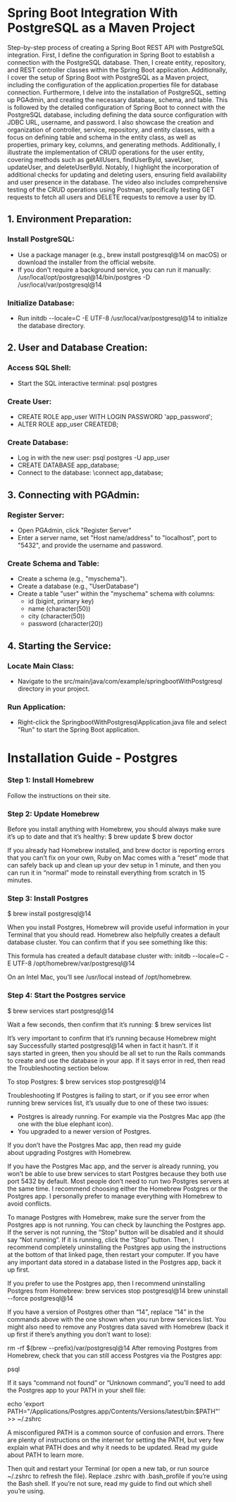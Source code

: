 # Spring Boot Integration With PostgreSQL as a Maven Project
Step-by-step process of creating a Spring Boot REST API with PostgreSQL integration. First, I define the configuration in Spring Boot to establish a connection with the PostgreSQL database. Then, I create entity, repository, and REST controller classes within the Spring Boot application. Additionally, I cover the setup of Spring Boot with PostgreSQL as a Maven project, including the configuration of the application.properties file for database connection. Furthermore, I delve into the installation of PostgreSQL, setting up PGAdmin, and creating the necessary database, schema, and table. This is followed by the detailed configuration of Spring Boot to connect with the PostgreSQL database, including defining the data source configuration with JDBC URL, username, and password. I also showcase the creation and organization of controller, service, repository, and entity classes, with a focus on defining table and schema in the entity class, as well as properties, primary key, columns, and generating methods. Additionally, I illustrate the implementation of CRUD operations for the user entity, covering methods such as getAllUsers, findUserById, saveUser, updateUser, and deleteUserById. Notably, I highlight the incorporation of additional checks for updating and deleting users, ensuring field availability and user presence in the database. The video also includes comprehensive testing of the CRUD operations using Postman, specifically testing GET requests to fetch all users and DELETE requests to remove a user by ID.

## 1. Environment Preparation:

### Install PostgreSQL:
* Use a package manager (e.g., brew install postgresql@14 on macOS) or download the installer from the official website.
* If you don't require a background service, you can run it manually: /usr/local/opt/postgresql@14/bin/postgres -D /usr/local/var/postgresql@14
### Initialize Database:
* Run initdb --locale=C -E UTF-8 /usr/local/var/postgresql@14 to initialize the database directory.

## 2. User and Database Creation:

### Access SQL Shell:
* Start the SQL interactive terminal: psql postgres
### Create User:
* CREATE ROLE app_user WITH LOGIN PASSWORD 'app_password';
* ALTER ROLE app_user CREATEDB;
### Create Database:
* Log in with the new user: psql postgres -U app_user
* CREATE DATABASE app_database;
* Connect to the database: \connect app_database;

## 3. Connecting with PGAdmin:

### Register Server:
* Open PGAdmin, click "Register Server"
* Enter a server name, set "Host name/address" to "localhost", port to "5432", and provide the username and password.
### Create Schema and Table:
* Create a schema (e.g., "myschema").
* Create a database (e.g., "UserDatabase")
* Create a table "user" within the "myschema" schema with columns:
  - id (bigint, primary key)
  - name (character(50))
  - city (character(50))
  - password (character(20))

## 4. Starting the Service:

### Locate Main Class:
* Navigate to the src/main/java/com/example/springbootWithPostgresql directory in your project.

### Run Application:
* Right-click the SpringbootWithPostgresqlApplication.java file and select "Run" to start the Spring Boot application.

# Installation Guide - Postgres
### Step 1: Install Homebrew
Follow the instructions on their site.

### Step 2: Update Homebrew
Before you install anything with Homebrew, you should always make sure it’s up to date and that it’s healthy:
$ brew update
$ brew doctor

If you already had Homebrew installed, and brew doctor is reporting errors that you can’t fix on your own, Ruby on Mac comes with a “reset” mode that can safely back up and clean up your dev setup in 1 minute, and then you can run it in “normal” mode to reinstall everything from scratch in 15 minutes.

### Step 3: Install Postgres
$ brew install postgresql@14

When you install Postgres, Homebrew will provide useful information in your Terminal that you should read. Homebrew also helpfully creates a default database cluster. You can confirm that if you see something like this:

This formula has created a default database cluster with:
initdb --locale=C -E UTF-8 /opt/homebrew/var/postgresql@14

On an Intel Mac, you’ll see /usr/local instead of /opt/homebrew.

### Step 4: Start the Postgres service
$ brew services start postgresql@14

Wait a few seconds, then confirm that it’s running:
$ brew services list

It’s very important to confirm that it’s running because Homebrew might say Successfully started postgresql@14 when in fact it hasn’t. If it says started in green, then you should be all set to run the Rails commands to create and use the database in your app. If it says error in red, then read the Troubleshooting section below.

To stop Postgres:
$ brew services stop postgresql@14

Troubleshooting
If Postgres is failing to start, or if you see error when running brew services list, it’s usually due to one of these two issues:
* Postgres is already running. For example via the Postgres Mac app (the one with the blue elephant icon).
* You upgraded to a newer version of Postgres.

If you don’t have the Postgres Mac app, then read my guide about upgrading Postgres with Homebrew.

If you have the Postgres Mac app, and the server is already running, you won’t be able to use brew services to start Postgres because they both use port 5432 by default. Most people don’t need to run two Postgres servers at the same time. I recommend choosing either the Homebrew Postgres or the Postgres app. I personally prefer to manage everything with Homebrew to avoid conflicts.

To manage Postgres with Homebrew, make sure the server from the Postgres app is not running. You can check by launching the Postgres app. If the server is not running, the “Stop” button will be disabled and it should say “Not running”. If it is running, click the “Stop” button. Then, I recommend completely uninstalling the Postgres app using the instructions at the bottom of that linked page, then restart your computer. If you have any important data stored in a database listed in the Postgres app, back it up first.

If you prefer to use the Postgres app, then I recommend uninstalling Postgres from Homebrew:
brew services stop postgresql@14
brew uninstall --force postgresql@14

If you have a version of Postgres other than “14”, replace “14” in the commands above with the one shown when you run brew services list.
You might also need to remove any Postgres data saved with Homebrew (back it up first if there’s anything you don’t want to lose):

rm -rf $(brew --prefix)/var/postgresql@14
After removing Postgres from Homebrew, check that you can still access Postgres via the Postgres app:

psql

If it says “command not found” or “Unknown command”, you’ll need to add the Postgres app to your PATH in your shell file:

echo 'export PATH="/Applications/Postgres.app/Contents/Versions/latest/bin:$PATH"' >> ~/.zshrc

A misconfigured PATH is a common source of confusion and errors. There are plenty of instructions on the internet for setting the PATH, but very few explain what PATH does and why it needs to be updated. Read my guide about PATH to learn more.

Then quit and restart your Terminal (or open a new tab, or run source ~/.zshrc to refresh the file). Replace .zshrc with .bash_profile if you’re using the Bash shell. If you’re not sure, read my guide to find out which shell you’re using.